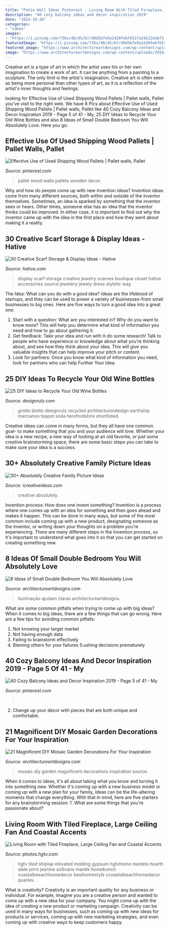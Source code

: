 ```yaml
---
title: "Patio Wall Ideas Pinterest - Living Room With Tiled Fireplace, Large Ceiling Fan And Coastal Accents"
description: "40 cozy balcony ideas and decor inspiration 2019"
date: "2022-10-20"
categories:
- "ideas"
images:
- "https://i.pinimg.com/736x/d8/d5/b7/d8d5b7e9a2420febf6527a24222dabf3.jpg"
featuredImage: "https://i.pinimg.com/736x/d8/d5/b7/d8d5b7e9a2420febf6527a24222dabf3.jpg"
featured_image: "https://www.architectureartdesigns.com/wp-content/uploads/2016/05/18-11.jpg"
image: "https://www.architectureartdesigns.com/wp-content/uploads/2016/05/18-11.jpg"
---
```



Creative art is a type of art in which the artist uses his or her own imagination to create a work of art. It can be anything from a painting to a sculpture. The only limit is the artist's imagination. Creative art is often seen as being more personal than other types of art, as it is a reflection of the artist's inner thoughts and feelings.

	

		
looking for Effective Use of Used Shipping Wood Pallets | Pallet walls, Pallet you've visit to the right web. We have 8 Pics about Effective Use of Used Shipping Wood Pallets | Pallet walls, Pallet like 40 Cozy Balcony Ideas and Decor Inspiration 2019 - Page 5 of 41 - My, 25 DIY Ideas to Recycle Your Old Wine Bottles and also 8 Ideas of Small Double Bedroom You Will Absolutely Love. Here you go:
		
    
## Effective Use Of Used Shipping Wood Pallets | Pallet Walls, Pallet

<img loading=lazy src="https://i.pinimg.com/736x/a2/9c/50/a29c50954985548c9856329665d62766.jpg" onerror="this.onerror=null;this.src='https://tse2.mm.bing.net/th?id=OIP.bgKN41M4tpT_odSKQNAg9wHaJ3&amp;pid=15.1';" alt="Effective Use of Used Shipping Wood Pallets | Pallet walls, Pallet">

_Source: pinterest.com_

>pallet wood walls pallets wooden decor. 

	

Why and how do people come up with new invention ideas?
Invention ideas come from many different sources, both within and outside of the inventor themselves. Sometimes, an idea is sparked by something that the inventor sees or hears. Other times, someone else has an idea that the inventor thinks could be improved. In either case, it is important to find out why the inventor came up with the idea in the first place and how they went about making it a reality.

    
## 30 Creative Scarf Storage &amp; Display Ideas - Hative

<img loading=lazy src="https://hative.com/wp-content/uploads/2015/03/scarf-storage-ideas/29-creative-scarf-storage-and-display-ideas.jpg" onerror="this.onerror=null;this.src='https://tse3.mm.bing.net/th?id=OIP.9T2XyBj6h6HcDNLCGOAUZAHaMY&amp;pid=15.1';" alt="30 Creative Scarf Storage &amp; Display Ideas - Hative">

_Source: hative.com_

>display scarf storage creative jewelry scarves boutique closet hative accessories source jewelery jewely dress styletic way. 

	

The Idea: What can you do with a good idea?
Ideas are the lifeblood of startups, and they can be used to power a variety of businesses-from small businesses to big ones. Here are five ways to turn a good idea into a great one:
1. Start with a question: What are you interested in? Why do you want to know more? This will help you determine what kind of information you need and how to go about gathering it.
2. Get feedback: Take your idea and run with it-do some research! Talk to people who have experience or knowledge about what you’re thinking about, and see how they think about your idea. This will give you valuable insights that can help improve your pitch or content.
3. Look for partners: Once you know what kind of information you need, look for partners who can help Further Your Idea.

    
## 25 DIY Ideas To Recycle Your Old Wine Bottles

<img loading=lazy src="https://cdn.designrulz.com/wp-content/uploads/2015/05/wine-bottle-garden-designrulz-20.jpg" onerror="this.onerror=null;this.src='https://tse2.mm.bing.net/th?id=OIP.JWkYK2D1bzAzuQyz_AhuQgHaLC&amp;pid=15.1';" alt="25 DIY Ideas to Recycle Your Old Wine Bottles">

_Source: designrulz.com_

>grotto blotto designrulz recycled architecturendesign earthship marcianos teapot soda herefordshire shortlisted. 

	

Creative ideas can come in many forms, but they all have one common goal- to make something that you and your audience will love. Whether your idea is a new recipe, a new way of looking at an old favorite, or just some creative brainstorming space, there are some basic steps you can take to make sure your idea is a success.

    
## 30+ Absolutely Creative Family Picture Ideas

<img loading=lazy src="http://www.icreativeideas.com/wp-content/uploads/2014/07/family-picture-27.jpg" onerror="this.onerror=null;this.src='https://tse1.mm.bing.net/th?id=OIP.ASzSTaQ38ZnN5pQn-S7Y3AHaJ4&amp;pid=15.1';" alt="30+ Absolutely Creative Family Picture Ideas">

_Source: icreativeideas.com_

>creative absolutely. 

	

Invention process: How does one invent something?
Invention is a process where one comes up with an idea for something and then goes ahead and makes it happen. This can be done in many ways, but some of the most common include coming up with a new product, designating someone as the inventor, or writing down your thoughts on a problem you're experiencing. There are many different steps in the Invention process, so it's important to understand what goes into it so that you can get started on creating something new.

    
## 8 Ideas Of Small Double Bedroom You Will Absolutely Love

<img loading=lazy src="https://www.architectureartdesigns.com/wp-content/uploads/2020/07/6-3.jpg" onerror="this.onerror=null;this.src='https://tse4.mm.bing.net/th?id=OIP.Y7sL6UXKjKrGCJZ0b91oaAHaLj&amp;pid=15.1';" alt="8 Ideas of Small Double Bedroom You Will Absolutely Love">

_Source: architectureartdesigns.com_

>iluminação ajudam claras architectureartdesigns. 

	

What are some common pitfalls when trying to come up with big ideas?
When it comes to big ideas, there are a few things that can go wrong. Here are a few tips for avoiding common pitfalls: 
1. Not knowing your target market 
2. Not having enough data 
3. Failing to brainstorm effectively 
4. Blaming others for your failures 
5.ushing decisions prematurely 

    
## 40 Cozy Balcony Ideas And Decor Inspiration 2019 - Page 5 Of 41 - My

<img loading=lazy src="https://i.pinimg.com/736x/d8/d5/b7/d8d5b7e9a2420febf6527a24222dabf3.jpg" onerror="this.onerror=null;this.src='https://tse1.mm.bing.net/th?id=OIP.o7QECPiFYMj4szvVqcFTKQHaLJ&amp;pid=15.1';" alt="40 Cozy Balcony Ideas and Decor Inspiration 2019 - Page 5 of 41 - My">

_Source: pinterest.com_

>. 

	

2. Change up your decor with pieces that are both unique and comfortable.

    
## 21 Magnificent DIY Mosaic Garden Decorations For Your Inspiration

<img loading=lazy src="https://www.architectureartdesigns.com/wp-content/uploads/2016/05/18-11.jpg" onerror="this.onerror=null;this.src='https://tse3.mm.bing.net/th?id=OIP.jLA4RqaS6rVY6AO0U3FT6QHaKx&amp;pid=15.1';" alt="21 Magnificent DIY Mosaic Garden Decorations For Your Inspiration">

_Source: architectureartdesigns.com_

>mosaic diy garden magnificent decorations inspiration source. 

	

When it comes to ideas, it's all about taking what you know and turning it into something new. Whether it's coming up with a new business model or coming up with a new plan for your family, ideas can be the life-altering moments that change everything. With that in mind, here are five starters for any brainstorming session: 1. What are some things that you're passionate about?

    
## Living Room With Tiled Fireplace, Large Ceiling Fan And Coastal Accents

<img loading=lazy src="https://hgtvhome.sndimg.com/content/dam/images/hgtv/fullset/2015/7/16/1/ink-Architecture-Interiors_Sullivans-Island-Beach-House_7.jpg.rend.hgtvcom.616.924.suffix/1437074461138.jpeg" onerror="this.onerror=null;this.src='https://tse2.mm.bing.net/th?id=OIP.1neCpG_d88sZpMi8eF1EYAHaLH&amp;pid=15.1';" alt="Living Room with Tiled Fireplace, Large Ceiling Fan and Coastal Accents">

_Source: photos.hgtv.com_

>hgtv tiled shiplap elevated molding gypsum hgtvhome mantels hearth slate pirro jeanine sullivans mantle homebunch coastalbeeachhomedecor besthomestyle ccoastalbeachhomedecor quarles. 

	

What is creativity?
Creativity is an important quality for any business or individual. For example, imagine you are a creative person and wanted to come up with a new idea for your company. You might come up with the idea of creating a new product or marketing campaign. Creativity can be used in many ways for businesses, such as coming up with new ideas for products or services, coming up with new marketing strategies, and even coming up with creative ways to keep customers happy.

